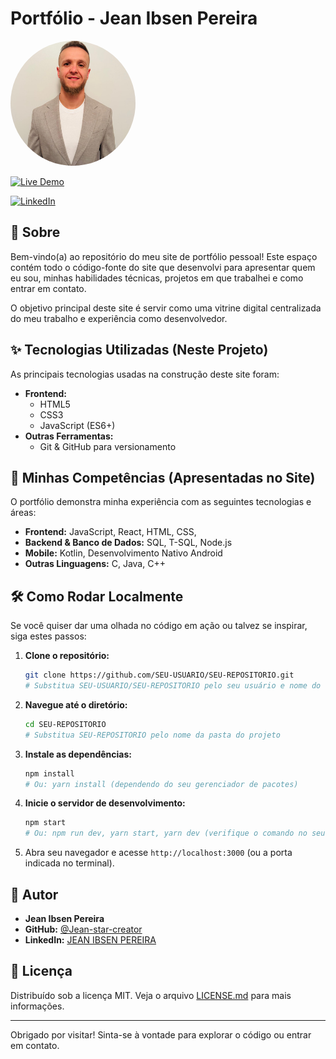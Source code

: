 # Portfólio - Jean Ibsen Pereira

<!-- ![Banner/Screenshot do Portfólio](src/imagens/foto-perfil-circular.png) -->

<img src="src/imagens/fotoLinkedin.jpg" 
     alt="Foto de Perfil - Jean Ibsen Pereira" 
     style="width: 200px; height: 200px; border-radius: 50%; object-fit: cover;">


[![Live Demo](https://img.shields.io/badge/Ver%20Online-Live-brightgreen)](https://portfolio-rho-gray-80.vercel.app/) 
<!-- Substitua pelo link real do seu site publicado -->
<!--
[![LinkedIn](https://img.shields.io/badge/LinkedIn-Bruno%20G.%20Gonçalves-blue)](https://linkedin.com/in/bruno-germano-1a130a137) 
-->
<a href="https://linkedin.com/in/jean-ibsen-pereira-445298295" target="_blank">
  <img src="https://img.shields.io/badge/LinkedIn-Jean%20Ibsen%20Pereira-blue" alt="LinkedIn">
<!--   <img src="https://img.shields.io/badge/LinkedIn-Bruno%20G.%20Gonçalves-blue" alt="LinkedIn"> -->
</a>

## 📍 Sobre

Bem-vindo(a) ao repositório do meu site de portfólio pessoal! Este espaço contém todo o código-fonte do site que desenvolvi para apresentar quem eu sou, minhas habilidades técnicas, projetos em que trabalhei e como entrar em contato.

O objetivo principal deste site é servir como uma vitrine digital centralizada do meu trabalho e experiência como desenvolvedor.

## ✨ Tecnologias Utilizadas (Neste Projeto)

As principais tecnologias usadas na construção deste site foram:

*   **Frontend:**
    *   HTML5
    *   CSS3
    *   JavaScript (ES6+)
*   **Outras Ferramentas:**
    *   Git & GitHub para versionamento

## 🚀 Minhas Competências (Apresentadas no Site)

O portfólio demonstra minha experiência com as seguintes tecnologias e áreas:

*   **Frontend:** JavaScript, React, HTML, CSS,
*   **Backend & Banco de Dados:** SQL, T-SQL, Node.js 
*   **Mobile:** Kotlin, Desenvolvimento Nativo Android
*   **Outras Linguagens:** C, Java, C++

## 🛠️ Como Rodar Localmente

Se você quiser dar uma olhada no código em ação ou talvez se inspirar, siga estes passos:

1.  **Clone o repositório:**
    ```bash
    git clone https://github.com/SEU-USUARIO/SEU-REPOSITORIO.git 
    # Substitua SEU-USUARIO/SEU-REPOSITORIO pelo seu usuário e nome do repo
    ```
2.  **Navegue até o diretório:**
    ```bash
    cd SEU-REPOSITORIO 
    # Substitua SEU-REPOSITORIO pelo nome da pasta do projeto
    ```
3.  **Instale as dependências:**
    ```bash
    npm install 
    # Ou: yarn install (dependendo do seu gerenciador de pacotes)
    ```
4.  **Inicie o servidor de desenvolvimento:**
    ```bash
    npm start 
    # Ou: npm run dev, yarn start, yarn dev (verifique o comando no seu package.json)
    ```
5.  Abra seu navegador e acesse `http://localhost:3000` (ou a porta indicada no terminal).

## 👤 Autor

*   **Jean Ibsen Pereira**
*   **GitHub:** [@Jean-star-creator](https://github.com/Jean-star-creator) <!-- Substitua pelo seu usuário -->
*   **LinkedIn:** [JEAN IBSEN PEREIRA](https://www.linkedin.com/in/jean-ibsen-pereira-445298295/)

## 📄 Licença

Distribuído sob a licença MIT. Veja o arquivo [LICENSE.md](LICENSE.md) para mais informações.

<!-- É uma boa prática adicionar um arquivo LICENSE.md ou LICENSE no seu repositório -->
<!-- Você pode gerar um facilmente em https://choosealicense.com/ (MIT é uma boa opção) -->

---

Obrigado por visitar! Sinta-se à vontade para explorar o código ou entrar em contato.
